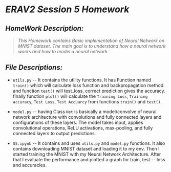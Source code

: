 # _ERAV2 Session 5 Homework_

## _HomeWork Description:_
> _*This Homework contains Basic implementation of Neural Network on MNIST dataset. The main goal is to understand how a neural network works and how to model a neural network*_

## _File Descriptions:_
- `utils.py` -- It contains the utility functions. It has Function named `train()` which will calculate loss function and backpropagation method. and function `test()` will test_loss, correct prediction gives the accuracy. finally function `plot()` will calculate the `Training Loss`, `Training accuracy`, `Test Loss`, `Test Accuarcy` from functions `train()` and `test()`.

- `model.py` -- having Class `Net` is basically a model/convolve of neural network architecture with convolutions and fully connected layers and configurations of these layers. The model takes input, applies convolutional operations, ReLU activations, max-pooling, and fully connected layers to output predictions.

- `S5.ipynb` -- It contains and uses `utils.py` and `model.py` functions. It also contains downloading MNIST dataset and loading it to my env. Then I started training the MNIST with my Neural Network Architecture. After that I evaluate the performance and plotted a graph for train, test -- loss and accuracies.
